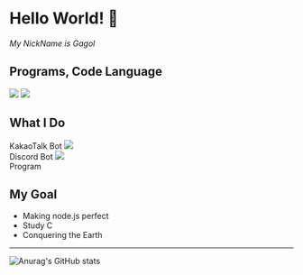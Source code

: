 # Hello World! 👋
*My NickName is Gagol*

## Programs, Code Language

<img src="https://img.shields.io/badge/Visual Studio Code-007ACC?style=flat-square&logo=Visual Studio Code&logoColor=white"/> 
<img src="https://img.shields.io/badge/Node.js-339933?style=flat-square&logo=Node.js&logoColor=white"/> 


## What I Do
KakaoTalk Bot  <img src="https://img.shields.io/badge/KakaoTalk-FFCD00?style=flat-square&logo=KakaoTalk&logoColor=black"/> 
<br>Discord Bot  <img src="https://img.shields.io/badge/Discord-5865F2?style=flat-square&logo=Discord&logoColor=white"/>
<br>Program

## My Goal
- Making node.js perfect
- Study C
- Conquering the Earth
<hr/>

![Anurag's GitHub stats](https://github-readme-stats.vercel.app/api?username=imGagol&show_icons=true&theme=radical)
